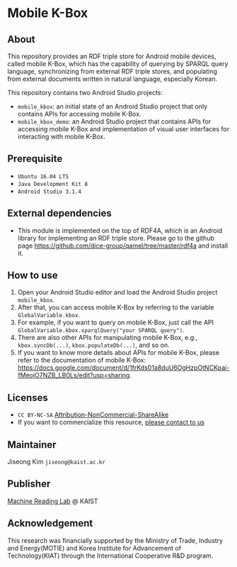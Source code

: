 # Mobile K-Box

## About
This repository provides an RDF triple store for Android mobile devices, called mobile K-Box, which has the capability of querying by SPARQL query language, synchronizing from external RDF triple stores, and populating from external documents written in natural language, especially Korean.

This repository contains two Android Studio projects:
* `mobile_kbox`: an initial state of an Android Studio project that only contains APIs for accessing mobile K-Box. 
* `mobile_kbox_demo`: an Android Studio project that contains APIs for accessing mobile K-Box and implementation of visual user interfaces for interacting with mobile K-Box.

## Prerequisite
* `Ubuntu 16.04 LTS`
* `Java Development Kit 8`
* `Android Studio 3.1.4`

## External dependencies
* This module is implemented on the top of RDF4A, which is an Android library for implementing an RDF triple store. Please go to the github page https://github.com/dice-group/qamel/tree/master/rdf4a and install it.

## How to use
1. Open your Android Studio editor and load the Android Studio project `mobile_kbox`.
2. After that, you can access mobile K-Box by referring to the variable `GlobalVariable.kbox`.
3. For example, if you want to query on mobile K-Box, just call the API `GlobalVariable.kbox.sparqlQuery("your SPARQL query")`.
4. There are also other APIs for manipulating mobile K-Box, e.g., `kbox.syncDb(...)`, `kbox.populateDb(...)`, and so on.
5. If you want to know more details about APIs for mobile K-Box, please refer to the documentation of mobile K-Box: https://docs.google.com/document/d/1frKds01a8duU6OgHzpOtNCKpai-fMeojO7NZB_LB0Ls/edit?usp=sharing.

## Licenses
* `CC BY-NC-SA` [Attribution-NonCommercial-ShareAlike](https://creativecommons.org/licenses/by-nc-sa/2.0/)
* If you want to commercialize this resource, [please contact to us](http://mrlab.kaist.ac.kr/contact)

## Maintainer
Jiseong Kim `jiseong@kaist.ac.kr`

## Publisher
[Machine Reading Lab](http://mrlab.kaist.ac.kr/) @ KAIST

## Acknowledgement
This research was financially supported by the Ministry of Trade, Industry and Energy(MOTIE) and Korea Institute for Advancement of Technology(KIAT) through the International Cooperative R&D program.
